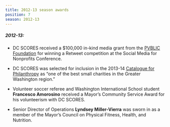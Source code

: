 ```yaml
---
title: 2012-13 season awards
position: 7
season: 2012-13
---
```


##### **2012-13:**

- DC SCORES received a $100,000 in-kind media grant from the <a href="https://www.pvblic.org/" target="_blank">PVBLIC Foundation</a> for winning a Retweet competition at the Social Media for Nonprofits Conference.

- DC SCORES was selected for inclusion in the 2013-14 <a href="https://www.cfp-dc.org/nonprofits/1328/DC-SCORES" target="_blank">Catalogue for Philanthropy</a> as “one of the best small charities in the Greater Washington region.”

- Volunteer soccer referee and Washington International School student **Francesco Amorosino** received a Mayor’s Community Service Award for his volunteerism with DC SCORES.

- Senior Director of Operations **Lyndsey Miller-Vierra** was sworn in as a member of the Mayor’s Council on Physical Fitness, Health, and Nutrition.